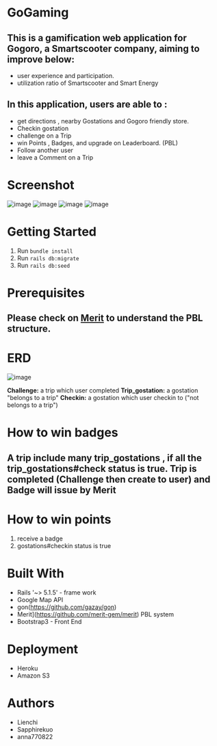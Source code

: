 # GoGaming

## This is a gamification web application for Gogoro, a Smartscooter  company, aiming to improve below:

* user experience and participation.
* utilization ratio of Smartscooter and Smart Energy

## In this application, users are able to :

* get directions , nearby Gostations and Gogoro friendly store.
* Checkin gostation
* challenge on a Trip
* win Points , Badges, and upgrade on Leaderboard. (PBL)
* Follow another user
* leave a Comment on a Trip



# Screenshot

![image](https://github.com/Lienchi/GoGaming/blob/master/app/assets/images/screenshot/index.png)
![image](https://github.com/Lienchi/GoGaming/blob/master/app/assets/images/screenshot/trip_index.png)
![image](https://github.com/Lienchi/GoGaming/blob/master/app/assets/images/screenshot/trip_show.png)
![image](https://github.com/Lienchi/GoGaming/blob/master/app/assets/images/screenshot/user_show.png)

# Getting Started

1. Run `bundle install`
2. Run `rails db:migrate`
3. Run `rails db:seed`


# Prerequisites

## Please check on [Merit](https://github.com/merit-gem/merit) to understand the PBL structure.

# ERD

![image](https://github.com/Lienchi/GoGaming/blob/master/app/assets/images/screenshot/ERD.png)


**Challenge:**  a trip which user completed
**Trip_gostation:** a gostation "belongs to a trip" 
**Checkin:** a gostation which user checkin to ("not belongs to a trip")



# How to win badges

## A trip include many trip_gostations , if all the trip_gostations#check status is true. Trip is completed (Challenge then create to user) and Badge will issue by Merit

# How to win points

1. receive a badge
2. gostations#checkin status is true

# Built With

- Rails '~> 5.1.5' - frame work
- Google Map API 
- gon(https://github.com/gazay/gon)
- Merit](https://github.com/merit-gem/merit) PBL system
- Bootstrap3 - Front End

# Deployment

- Heroku
- Amazon S3


# Authors
- Lienchi  
- Sapphirekuo 
- anna770822





